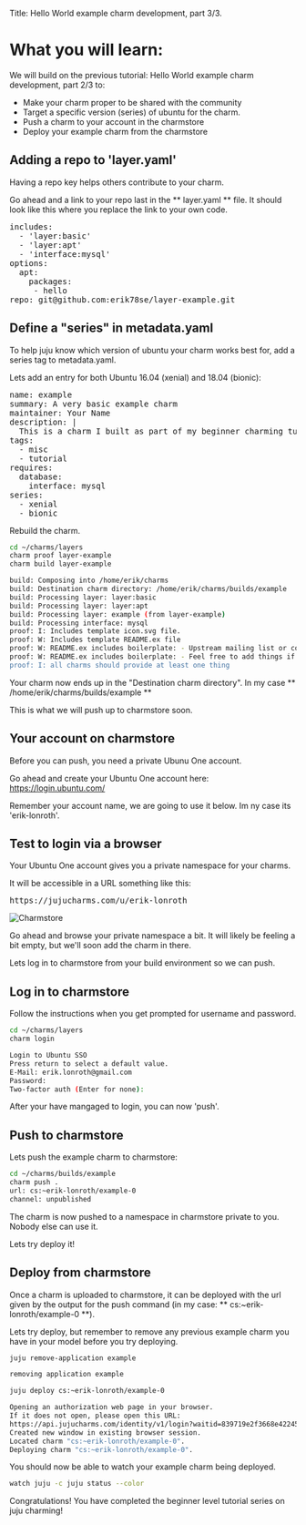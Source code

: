 Title: Hello World example charm development, part 3/3.

# What you will learn:

We will build on the previous tutorial: Hello World example charm development, part 2/3 to:

* Make your charm proper to be shared with the community
* Target a specific version (series) of ubuntu for the charm.
* Push a charm to your account in the charmstore
* Deploy your example charm from the charmstore

## Adding a repo to 'layer.yaml'
Having a repo key helps others contribute to your charm.

Go ahead and a link to your repo last in the ** layer.yaml ** file. It should look like this where you replace the link to your own code.

<pre>
includes: 
  - 'layer:basic'
  - 'layer:apt'
  - 'interface:mysql'
options:
  apt:
    packages:
     - hello 
repo: git@github.com:erik78se/layer-example.git
</pre>

## Define a "series" in metadata.yaml
To help juju know which version of ubuntu your charm works best for, add a series tag to metadata.yaml.

Lets add an entry for both Ubuntu 16.04 (xenial) and 18.04 (bionic):

<pre>
name: example
summary: A very basic example charm
maintainer: Your Name <your.name@mail.com>
description: |
  This is a charm I built as part of my beginner charming tutorial.
tags:
  - misc
  - tutorial
requires:
  database:
    interface: mysql
series:
  - xenial
  - bionic
</pre>

Rebuild the charm.

```bash
cd ~/charms/layers
charm proof layer-example
charm build layer-example

build: Composing into /home/erik/charms
build: Destination charm directory: /home/erik/charms/builds/example
build: Processing layer: layer:basic
build: Processing layer: layer:apt
build: Processing layer: example (from layer-example)
build: Processing interface: mysql
proof: I: Includes template icon.svg file.
proof: W: Includes template README.ex file
proof: W: README.ex includes boilerplate: - Upstream mailing list or contact information
proof: W: README.ex includes boilerplate: - Feel free to add things if it's useful for users
proof: I: all charms should provide at least one thing

```

Your charm now ends up in the "Destination charm directory". In my case ** /home/erik/charms/builds/example **

This is what we will push up to charmstore soon.

## Your account on charmstore
Before you can push, you need a private Ubunu One account.

Go ahead and create your Ubuntu One account here: https://login.ubuntu.com/

Remember your account name, we are going to use it below. Im ny case its 'erik-lonroth'.

## Test to login via a browser
Your Ubuntu One account gives you a private namespace for your charms.

It will be accessible in a URL something like this:
<pre>
https://jujucharms.com/u/erik-lonroth
</pre>

![Charmstore](./media/tutorial-03-example-charm-charmstore.png)

Go ahead and browse your private namespace a bit. It will likely be feeling a bit empty,
but we'll soon add the charm in there.

Lets log in to charmstore from your build environment so we can push.

## Log in to charmstore
Follow the instructions when you get prompted for username and password.
```bash
cd ~/charms/layers
charm login

Login to Ubuntu SSO
Press return to select a default value.
E-Mail: erik.lonroth@gmail.com
Password: 
Two-factor auth (Enter for none):
```

After your have mangaged to login, you can now 'push'.

## Push to charmstore
Lets push the example charm to charmstore:
```bash
cd ~/charms/builds/example
charm push .
url: cs:~erik-lonroth/example-0
channel: unpublished
```
The charm is now pushed to a namespace in charmstore private to you. Nobody else can use it.

Lets try deploy it!

## Deploy from charmstore
Once a charm is uploaded to charmstore, it can be deployed with the url given by the output for the push command (in my case: ** cs:~erik-lonroth/example-0 **).

Lets try deploy, but remember to remove any previous example charm you have in your model before you try deploying.

```bash
juju remove-application example

removing application example

juju deploy cs:~erik-lonroth/example-0

Opening an authorization web page in your browser.
If it does not open, please open this URL:
https://api.jujucharms.com/identity/v1/login?waitid=839719e2f3668e4224549ae5384ba083
Created new window in existing browser session.
Located charm "cs:~erik-lonroth/example-0".
Deploying charm "cs:~erik-lonroth/example-0".

```

You should now be able to watch your example charm being deployed.

```bash
watch juju -c juju status --color
```

Congratulations! You have completed the beginner level tutorial series on juju charming!